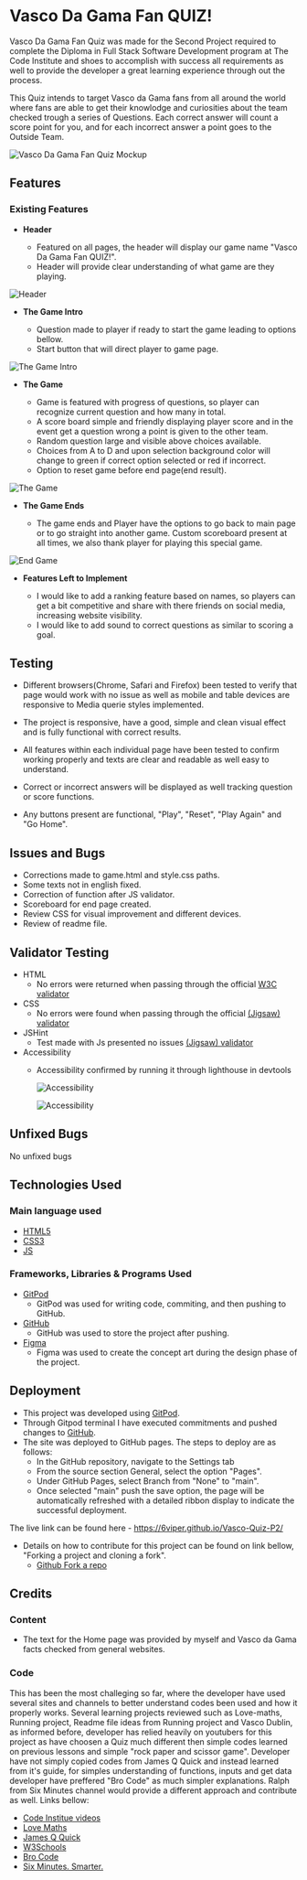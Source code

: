 # Vasco Da Gama Fan QUIZ!

Vasco Da Gama Fan Quiz was made for the Second Project required to complete the Diploma in Full Stack Software Development program at The Code Institute and shoes to accomplish with success all requirements as well to provide the developer a great learning experience through out the process. 

This Quiz intends to target Vasco da Gama fans from all around the world where fans are able to get their knowlodge and curiosities about the team checked trough a series of Questions. Each correct answer will count a score point for you, and for each incorrect answer a point goes to the Outside Team.

![Vasco Da Gama Fan Quiz Mockup](assets/images/mockupjs.jpg)

## Features 

### Existing Features

- __Header__

  - Featured on all pages, the header will display our game name "Vasco Da Gama Fan QUIZ!".
  - Header will provide clear understanding of what game are they playing.

![Header](assets/images/header.jpg)

- __The Game Intro__

  - Question made to player if ready to start the game leading to options bellow.
  - Start button that will direct player to game page.

![The Game Intro](assets/images/Indexjs.jpg)

- __The Game__

  - Game is featured with progress of questions, so player can recognize current question and how many in total.
  - A score board simple and friendly displaying player score and in the event get a question wrong a point is given to the other team. 
  - Random question large and visible above choices available.
  - Choices from A to D and upon selection background color will change to green if correct option selected or red if incorrect.
  - Option to reset game before end page(end result).

![The Game](assets/images/Gamejs.jpg)

- __The Game Ends__

  - The game ends and Player have the options to go back to main page or to go straight into another game. Custom scoreboard present at all times, we also thank player for playing this special game.

![End Game](assets/images/Endjs.jpg)

- __Features Left to Implement__

  - I would like to add a ranking feature based on names, so players can get a bit competitive and share with there friends on social media, increasing website visibility.
  - I would like to add sound to correct questions as similar to scoring a goal.


## Testing 

- Different browsers(Chrome, Safari and Firefox) been tested to verify that page would work with no issue as well as mobile and table devices are responsive to Media querie styles implemented.

- The project is responsive, have a good, simple and clean visual effect and is fully functional with correct results.

- All features within each individual page have been tested to confirm working properly and texts are clear and readable as well easy to understand.

- Correct or incorrect answers will be displayed as well tracking question or score functions.

- Any buttons present are functional, "Play", "Reset", "Play Again" and "Go Home".

## Issues and Bugs

- Corrections made to game.html and style.css paths.
- Some texts not in english fixed.
- Correction of function after JS validator.
- Scoreboard for end page created.
- Review CSS for visual improvement and different devices.
- Review of readme file.

## Validator Testing 

- HTML
  - No errors were returned when passing through the official [W3C validator](https://validator.w3.org/)
- CSS
  - No errors were found when passing through the official [(Jigsaw) validator](https://jigsaw.w3.org/css-validator/)
- JSHint
  - Test made with Js presented no issues  [(Jigsaw) validator](https://jshint.com/)
- Accessibility
  - Accessibility confirmed by running it through lighthouse in devtools

    ![Accessibility](assets/images/lightindex.jpg)

    ![Accessibility](assets/images/lightgame.jpg)

## Unfixed Bugs

No unfixed bugs

## Technologies Used
### Main language used

- [HTML5](https://en.wikipedia.org/wiki/HTML5 "Link to HTML Wiki")
- [CSS3](https://en.wikipedia.org/wiki/Cascading_Style_Sheets "Link to CSS Wiki")
- [JS](https://en.wikipedia.org/wiki/JavaScript "Link to JS Wiki")

### Frameworks, Libraries & Programs Used

- [GitPod](https://gitpod.io/ "Link to GitPod homepage")
     - GitPod was used for writing code, commiting, and then pushing to GitHub.
- [GitHub](https://github.com/ "Link to GitHub")
     - GitHub was used to store the project after pushing.
- [Figma](https://www.figma.com/ "Link to Figma homepage")
     - Figma was used to create the concept art during the design phase of the project.

## Deployment

- This project was developed using [GitPod](https://www.gitpod.io/ "Link to GitPod site"). 
- Through Gitpod terminal I have executed commitments and pushed changes to [GitHub](https://github.com/ "Link to GitHub").
- The site was deployed to GitHub pages. The steps to deploy are as follows: 
  - In the GitHub repository, navigate to the Settings tab 
  - From the source section General, select the option "Pages".
  - Under GitHub Pages, select Branch from "None" to "main".
  - Once selected "main" push the save option, the page will be automatically refreshed with a detailed ribbon display to indicate the successful deployment. 

The live link can be found here - https://6viper.github.io/Vasco-Quiz-P2/

- Details on how to contribute for this project can be found on link bellow, "Forking a project and cloning a fork".
  - [Github Fork a repo](https://docs.github.com/en/get-started/quickstart/fork-a-repo "Link to Github on how to Fork a repo")

## Credits 
### Content 

- The text for the Home page was provided by myself and Vasco da Gama facts checked from general websites.

### Code 
This has been the most challeging so far, where the developer have used several sites and channels to better understand codes been used and how it properly works. Several learning projects reviewed such as Love-maths, Running project, Readme file ideas from Running project and Vasco Dublin, as informed before, developer has relied heavily on youtubers for this project as have choosen a Quiz much different then simple codes learned on previous lessons and simple "rock paper and scissor game". Developer have not simply copied codes from James Q Quick and instead learned from it's guide, for simples understanding of functions, inputs and get data developer have preffered "Bro Code" as much simpler explanations. Ralph from Six Minutes channel would provide a different approach and contribute as well. Links bellow:

- [Code Institue videos](https://learn.codeinstitute.net/dashboard "Link to Code institute dashboard")
- [Love Maths](https://github.com/6Viper/love-maths "Link to Love Maths")
- [James Q Quick](https://www.youtube.com/@JamesQQuick "Link to James Youtube Channel")
- [W3Schools](https://www.w3schools.com/ "Link to W3Schools page")
- [Bro Code](https://www.youtube.com/c/BroCodez "Link to Bro Code Youtube Channel")
- [Six Minutes. Smarter.](https://www.youtube.com/c/RalphPhillips73 "Link to Six Minutes. Smarter. Youtube Channel")  
